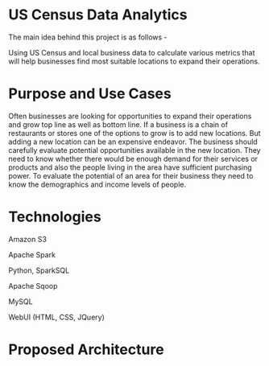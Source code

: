 # US Census Data Analytics
The main idea behind this project is as follows -

Using US Census and local business data to calculate various metrics that will help businesses find most suitable locations to expand their operations. 

# Purpose and Use Cases
Often businesses are looking for opportunities to expand their operations and grow top line as well as bottom line. If a business is a chain of restaurants or stores one of the options to grow is to add new locations. But adding a new location can be an expensive endeavor. The business should carefully evaluate potential opportunities available in the new location. They need to know whether there would be enough demand for their services or products and also the people living in the area have sufficient purchasing power. To evaluate the potential of an area for their business they need to know the demographics and income levels of people. 



# Technologies 
Amazon S3

Apache Spark

Python, SparkSQL

Apache Sqoop

MySQL

WebUI (HTML, CSS, JQuery)

# Proposed Architecture
